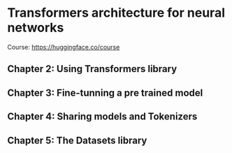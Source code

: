 # Transformers architecture for neural networks

Course: https://huggingface.co/course

## Chapter 2: Using Transformers library
## Chapter 3: Fine-tunning a pre trained model
## Chapter 4: Sharing models and Tokenizers
## Chapter 5: The Datasets library 
